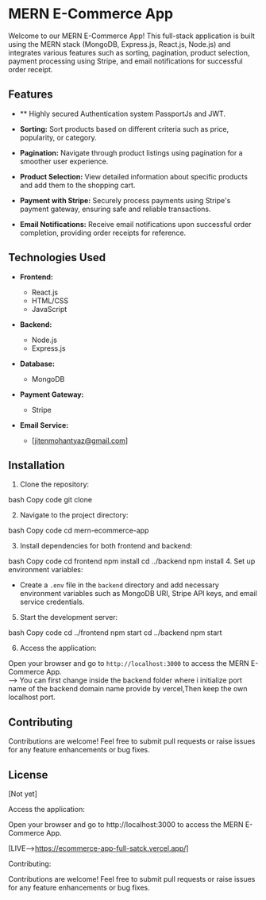 # MERN E-Commerce App

Welcome to our MERN E-Commerce App! This full-stack application is built using the MERN stack (MongoDB, Express.js, React.js, Node.js) and integrates various features such as sorting, pagination, product selection, payment processing using Stripe, and email notifications for successful order receipt.

## Features

- ** Highly secured Authentication system PassportJs and JWT.
   
- **Sorting:** Sort products based on different criteria such as price, popularity, or category.  
- **Pagination:** Navigate through product listings using pagination for a smoother user experience.  
- **Product Selection:** View detailed information about specific products and add them to the shopping cart.  
- **Payment with Stripe:** Securely process payments using Stripe's payment gateway, ensuring safe and reliable transactions.  
- **Email Notifications:** Receive email notifications upon successful order completion, providing order receipts for reference.

## Technologies Used

- **Frontend:**  
  - React.js  
  - HTML/CSS  
  - JavaScript  
  
- **Backend:**  
  - Node.js  
  - Express.js  
  
- **Database:**  
  - MongoDB  
  
- **Payment Gateway:**  
  - Stripe  
  
- **Email Service:**  
  - [jitenmohantyaz@gmail.com]

## Installation

1. Clone the repository:

bash
Copy code
git clone <repository-url>

2. Navigate to the project directory:


bash
Copy code
cd mern-ecommerce-app

3. Install dependencies for both frontend and backend:


bash
Copy code
cd frontend
npm install
cd ../backend
npm install
4. Set up environment variables:

- Create a `.env` file in the `backend` directory and add necessary environment variables such as MongoDB URI, Stripe API keys, and email service credentials.

5. Start the development server:

bash
Copy code
cd ../frontend
npm start
cd ../backend
npm start   

6. Access the application:

Open your browser and go to `http://localhost:3000` to access the MERN E-Commerce App.  
--> You can first change inside the backend folder where i initialize port name of the backend domain name provide by vercel,Then keep the own localhost port.      



## Contributing

Contributions are welcome! Feel free to submit pull requests or raise issues for any feature enhancements or bug fixes.

## License

[Not yet]

Access the application:

Open your browser and go to http://localhost:3000 to access the MERN E-Commerce App.  

[LIVE-->https://ecommerce-app-full-satck.vercel.app/]  


Contributing:  

Contributions are welcome! Feel free to submit pull requests or raise issues for any feature enhancements or bug fixes.
